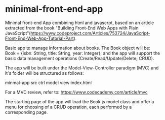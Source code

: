 # minimal-front-end-app
Minimal front-end App combining html and javascrpt, based on an article extracted from the book "Building Front-End Web Apps with Plain JavaScript"(https://www.codeproject.com/Articles/753724/JavaScript-Front-End-Web-App-Tutorial-Part).

Basic app to manage information about books. The Book object will be: Book = {isbn: String, title: String, year: Integer}; and the app will support the basic
data management operations (Create/Read/Update/Delete; CRUD).

The app will be built under the Model-View-Controller paradigm (MVC) and it's folder will be structured as follows:

minmal-app
  src
    ctrl
    model
    view
  index.html
  
For a MVC review, refer to: https://www.codecademy.com/article/mvc

The starting page of the app will load the Book.js model class and offer a menu for choosing of a CRUD operation, each performed by a corresponding page.
